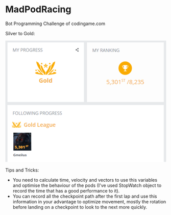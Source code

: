 # MadPodRacing
Bot Programming Challenge of codingame.com

Silver to Gold:

![alt text](https://github.com/azgm07/MadPodRacing/blob/main/Screenshot%202023-05-05%20105811.png?raw=true)

Tips and Tricks:
- You need to calculate time, velocity and vectors to use this variables and optimise the behaviour of the pods (I've used StopWatch object to record the time that has a good performance to it).
- You can record all the checkpoint path after the first lap and use this information in your advantage to optimize movement, mostly the rotation before landing on a checkpoint to look to the next more quickly.
